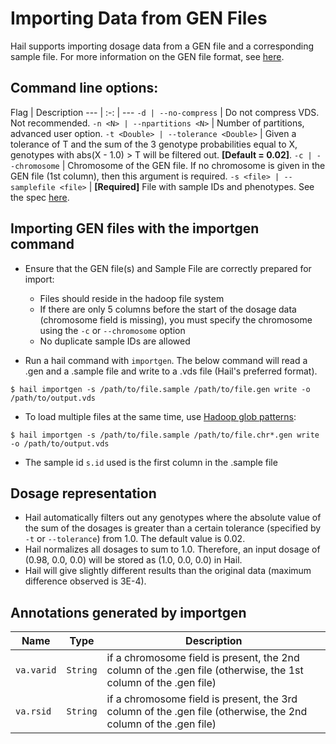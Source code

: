 # Importing Data from GEN Files

Hail supports importing dosage data from a GEN file and a corresponding sample file. For more information on the GEN file format, see [here](http://www.stats.ox.ac.uk/%7Emarchini/software/gwas/file_format.html#mozTocId40300).

## Command line options:
Flag | Description
--- | :-: | ---
`-d | --no-compress` | Do not compress VDS.  Not recommended.
`-n <N> | --npartitions <N>` | Number of partitions, advanced user option.
`-t <Double> | --tolerance <Double>` | Given a tolerance of T and the sum of the 3 genotype probabilities equal to X, genotypes with abs(X - 1.0) > T will be filtered out. **\[Default = 0.02\]**.
`-c | --chromosome` | Chromosome of the GEN file. If no chromosome is given in the GEN file (1st column), then this argument is required.
`-s <file> | --samplefile <file>` | **\[Required\]** File with sample IDs and phenotypes. See the spec [here](http://www.stats.ox.ac.uk/%7Emarchini/software/gwas/file_format.html#Sample_File_Format_).


## Importing GEN files with the importgen command

 - Ensure that the GEN file(s) and Sample File are correctly prepared for import:
    - Files should reside in the hadoop file system
    - If there are only 5 columns before the start of the dosage data (chromosome field is missing), you must specify the chromosome using the `-c` or `--chromosome` option
    - No duplicate sample IDs are allowed
 
 - Run a hail command with `importgen`.  The below command will read a .gen and a .sample file and write to a .vds file (Hail's preferred format).
``` 
$ hail importgen -s /path/to/file.sample /path/to/file.gen write -o /path/to/output.vds
```
 
 - To load multiple files at the same time, use [Hadoop glob patterns](https://github.com/broadinstitute/hail/blob/master/docs/ImportGEN.md#hadoopglob):
``` 
$ hail importgen -s /path/to/file.sample /path/to/file.chr*.gen write -o /path/to/output.vds
```
 
 - The sample id `s.id` used is the first column in the .sample file
 
## Dosage representation
 - Hail automatically filters out any genotypes where the absolute value of the sum of the dosages is greater than a certain tolerance (specified by `-t` or `--tolerance`) from 1.0. The default value is 0.02.
 - Hail normalizes all dosages to sum to 1.0. Therefore, an input dosage of (0.98, 0.0, 0.0) will be stored as (1.0, 0.0, 0.0) in Hail.
 - Hail will give slightly different results than the original data (maximum difference observed is 3E-4). 

## Annotations generated by importgen
Name | Type | Description
--- | :-: | ---
`va.varid` |   `String` | if a chromosome field is present, the 2nd column of the .gen file (otherwise, the 1st column of the .gen file)
`va.rsid`  |   `String` | if a chromosome field is present, the 3rd column of the .gen file (otherwise, the 2nd column of the .gen file)
 
